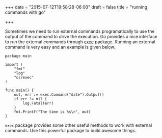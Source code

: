 
+++
date = "2015-07-12T19:58:28-06:00"
draft = false
title = "running commands with go"

+++

Sometimes we need to run external commands programatically to use the output of the command to drive the execution. Go provides a nice interface to run the external commands through [exec](https://golang.org/pkg/os/exec/) package. Running an external command is very easy and an example is given below.

```
package main

import (
	"fmt"
	"log"
	"os/exec"
)

func main() {
	out, err := exec.Command("date").Output()
	if err != nil {
		log.Fatal(err)
	}
	fmt.Printf("The time is %s\n", out)
}
```

`exec` package provides some other useful methods to work with external commands. Use this powerful package to build awesome things.
